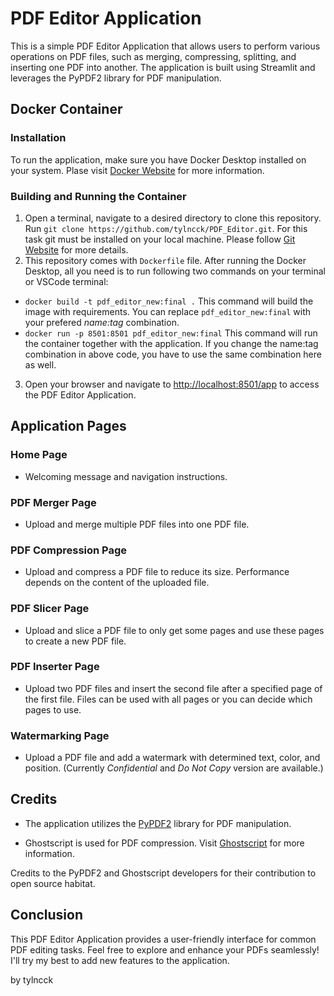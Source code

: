# PDF Editor Application

This is a simple PDF Editor Application that allows users to perform various operations on PDF files, such as merging, compressing, splitting, and inserting one PDF into another. The application is built using Streamlit and leverages the PyPDF2 library for PDF manipulation.

## Docker Container

### Installation
To run the application, make sure you have Docker Desktop installed on your system. Plase visit [Docker Website](https://docs.docker.com/desktop/) for more information. 

### Building and Running the Container
1. Open a terminal, navigate to a desired directory to clone this repository. Run `git clone https://github.com/tylncck/PDF_Editor.git`. For this task git must be installed on your local machine. Please follow [Git Website](https://git-scm.com/book/en/v2/Getting-Started-Installing-Git) for more details. 
2. This repository comes with `Dockerfile` file. After running the Docker Desktop, all you need is to run following two commands on your terminal or VSCode terminal:
- `docker build -t pdf_editor_new:final .` This command will build the image with requirements. You can replace `pdf_editor_new:final` with your prefered *name:tag* combination.  
- `docker run -p 8501:8501 pdf_editor_new:final` This command will run the container together with the application. If you change the name:tag combination in above code, you have to use the same combination here as well. 
3. Open your browser and navigate to [http://localhost:8501/app](http://localhost:8501/app) to access the PDF Editor Application. 

## Application Pages

### Home Page
- Welcoming message and navigation instructions.

### PDF Merger Page
- Upload and merge multiple PDF files into one PDF file.

### PDF Compression Page
- Upload and compress a PDF file to reduce its size. Performance depends on the content of the uploaded file. 

### PDF Slicer Page
- Upload and slice a PDF file to only get some pages and use these pages to create a new PDF file.

### PDF Inserter Page
- Upload two PDF files and insert the second file after a specified page of the first file. Files can be used with all pages or you can decide which pages to use. 

### Watermarking Page
- Upload a PDF file and add a watermark with determined text, color, and position. (Currently *Confidential* and *Do Not Copy* version are available.)

## Credits
- The application utilizes the [PyPDF2](https://pypdf2.readthedocs.io/en/3.0.0/) library for PDF manipulation. 

- Ghostscript is used for PDF compression. Visit [Ghostscript](https://www.ghostscript.com/) for more information.

Credits to the PyPDF2 and Ghostscript developers for their contribution to open source habitat. 

## Conclusion
This PDF Editor Application provides a user-friendly interface for common PDF editing tasks. Feel free to explore and enhance your PDFs seamlessly!
I'll try my best to add new features to the application. 

by tylncck